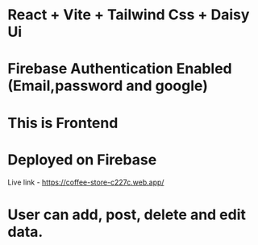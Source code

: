# React + Vite + Tailwind Css + Daisy Ui
# Firebase Authentication Enabled (Email,password and google)
# This is Frontend
# Deployed on Firebase

Live link - https://coffee-store-c227c.web.app/

# User can add, post, delete and edit data. 

